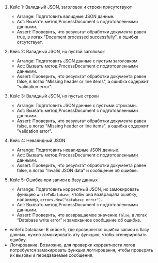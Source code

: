 1. Кейс 1: Валидный JSON, заголовок и строки присутствуют
   - Arrange: Подготовить валидные JSON данные.
   - Act: Вызвать метод ProcessDocument с подготовленными данными.
   - Assert: Проверить, что результат обработки документа равен true, в логах "Document processed successfully", а ошибка отсутствует.

2. Кейс 2: Валидный JSON, но пустой заголовок
   - Arrange: Подготовить JSON данные с пустым заголовком.
   - Act: Вызвать метод ProcessDocument с подготовленными данными.
   - Assert: Проверить, что результат обработки документа равен false, в логах "Missing header or line items", а ошибка содержит "validation error".

3. Кейс 3: Валидный JSON, но пустые строки
   - Arrange: Подготовить JSON данные с пустыми строками.
   - Act: Вызвать метод ProcessDocument с подготовленными данными.
   - Assert: Проверить, что результат обработки документа равен false, в логах "Missing header or line items", а ошибка содержит "validation error".

4. Кейс 4: Невалидный JSON
   - Arrange: Подготовить невалидные JSON данные.
   - Act: Вызвать метод ProcessDocument с подготовленными данными.
   - Assert: Проверить, что результат обработки документа равен false, в логах "Invalid JSON data" и сообщение об ошибке.

5. Кейс 5: Ошибка при записи в базу данных
   - Arrange: Подготовить корректный JSON, но замокировать функцию `writeToDatabase`, чтобы она возвращала ошибку, например, `errors.New("database error")`.
   - Act: Вызвать метод ProcessDocument с подготовленными данными.
   - Assert: Проверить, что возвращаемое значение `false`, в логах "Database write error" и замоканное сообщение об ошибке.

- writeToDatabase: В кейсе 5, где проверяется ошибка записи в базу данных, нужно замокировать эту функцию, чтобы сгенерировать ошибку.
- Логирование: Возможно, для проверки корректности логов потребуется замокировать функции логгирования, чтобы проверять их вызовы и передаваемые сообщения.
